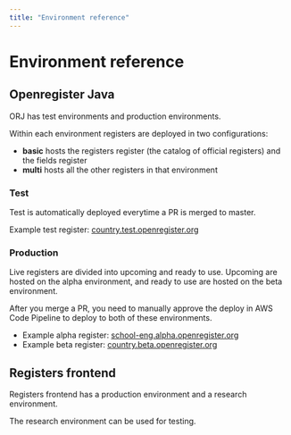 ```yaml
---
title: "Environment reference"
---
```

# Environment reference

## Openregister Java
ORJ has test environments and production environments.

Within each environment registers are deployed in two configurations:

- **basic** hosts the registers register (the catalog of official registers) and the fields register
- **multi** hosts all the other registers in that environment

### Test
Test is automatically deployed everytime a PR is merged to master.

Example test register: [country.test.openregister.org](https://country.test.openregister.org)

### Production
Live registers are divided into upcoming and ready to use.
Upcoming are hosted on the alpha environment, and ready to use are hosted on the beta environment.

After you merge a PR, you need to manually approve the deploy in AWS Code Pipeline to deploy to both of these environments.

- Example alpha register: [school-eng.alpha.openregister.org](https://country.alpha.openregister.org)
- Example beta register: [country.beta.openregister.org](https://country.beta.openregister.org)

## Registers frontend
Registers frontend has a production environment and a research environment.

The research environment can be used for testing.